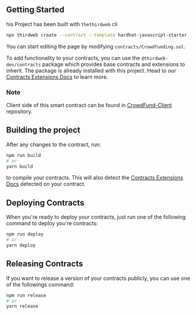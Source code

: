 ## Getting Started

his Project has been built with `thethirdweb` cli

```bash
npx thirdweb create --contract --template hardhat-javascript-starter
```

You can start editing the page by modifying `contracts/Crowdfunding.sol`.

To add functionality to your contracts, you can use the `@thirdweb-dev/contracts` package which provides base contracts and extensions to inherit. The package is already installed with this project. Head to our [Contracts Extensions Docs](https://portal.thirdweb.com/contractkit) to learn more.


### Note
Client side of this smart contract can be found in [CrowdFund-Client](https://github.com/sobhanb-eth/crowdfunding-client) repository.

## Building the project

After any changes to the contract, run:

```bash
npm run build
# or
yarn build
```

to compile your contracts. This will also detect the [Contracts Extensions Docs](https://portal.thirdweb.com/contractkit) detected on your contract.

## Deploying Contracts

When you're ready to deploy your contracts, just run one of the following command to deploy you're contracts:

```bash
npm run deploy
# or
yarn deploy
```

## Releasing Contracts

If you want to release a version of your contracts publicly, you can use one of the followings command:

```bash
npm run release
# or
yarn release
```
